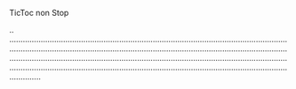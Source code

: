 TicToc non Stop

..
..............................................................................................................................................................................................................................................................................................................................................................................................................................................................................................................................